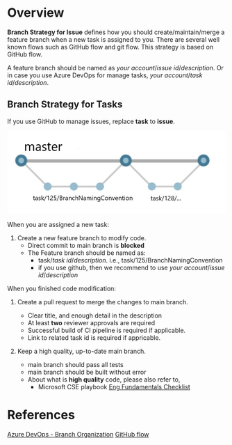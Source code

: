 # Overview

**Branch Strategy for Issue** defines how you should create/maintain/merge a feature branch when a new task is assigned to you. There are several well known flows such as GitHub flow and git flow. This strategy is based on GitHub flow.

A feature branch should be named as *your account*/*issue id*/*description*. Or in case you use Azure DevOps for manage tasks, *your account*/*task id*/*description*.

## Branch Strategy for Tasks

If you use GitHub to manage issues, replace **task** to **issue**.

![Image](../media/Branch-Strategy-01.jpg)    

When you are assigned a new task:
1. Create a new feature branch to modify code.
    - Direct commit to main branch is **blocked**
    - The Feature branch should be named as:
      - task/*task id*/*description*. i.e., task/125/BranchNamingConvention
      - if you use github, then we recommend to use *your account*/*issue id*/*description*


When you finished code modification:

1. Create a pull request to merge the changes to main branch.
    - Clear title, and enough detail in the description 
    - At least **two** reviewer approvals are required
    - Successful build of CI pipeline is required if applicable. 
    - Link to related task id is required if appricable.
    
1. Keep a high quality, up-to-date main branch.
    - main branch should pass all tests
    - main branch should be built without error
    - About what is **high quality** code, please also refer to,
      - Microsoft CSE playbook [Eng Fundamentals Checklist](https://github.com/microsoft/code-with-engineering-playbook/blob/master/ENG-FUNDAMENTALS-CHECKLIST.md)
      
# References
[Azure DevOps - Branch Organization](https://docs.microsoft.com/en-us/azure/devops/repos/git/git-branching-guidance?view=azure-devops)
[GitHub flow](https://guides.github.com/introduction/flow)